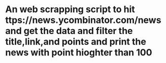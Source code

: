# An web scrapping script to hit ttps://news.ycombinator.com/news and get the data and filter the title,link,and points and print the news with point hioghter than 100
